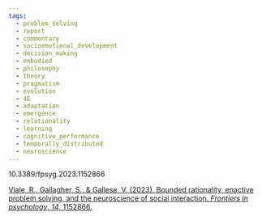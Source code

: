 ```yaml
---
tags:
  - problem_solving
  - report
  - commentary
  - socioemotional_development
  - decision_making
  - embodied
  - philosophy
  - theory
  - pragmatism
  - evolution
  - 4E
  - adaptation
  - emergence
  - relationality
  - learning
  - cognitive_performance
  - temporally_distributed
  - neuroscience
---
```

10.3389/fpsyg.2023.1152866

[Viale, R., Gallagher, S., & Gallese, V. (2023). Bounded rationality, enactive problem solving, and the neuroscience of social interaction. _Frontiers in psychology_, _14_, 1152866.](https://www.frontiersin.org/journals/psychology/articles/10.3389/fpsyg.2023.1152866/full)